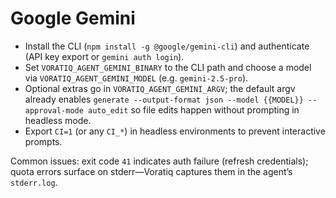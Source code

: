 # Google Gemini

- Install the CLI (`npm install -g @google/gemini-cli`) and authenticate (API key export or `gemini auth login`).
- Set `VORATIQ_AGENT_GEMINI_BINARY` to the CLI path and choose a model via `VORATIQ_AGENT_GEMINI_MODEL` (e.g. `gemini-2.5-pro`).
- Optional extras go in `VORATIQ_AGENT_GEMINI_ARGV`; the default argv already enables `generate --output-format json --model {{MODEL}} --approval-mode auto_edit` so file edits happen without prompting in headless mode.
- Export `CI=1` (or any `CI_*`) in headless environments to prevent interactive prompts.

Common issues: exit code `41` indicates auth failure (refresh credentials); quota errors surface on stderr—Voratiq captures them in the agent’s `stderr.log`.
